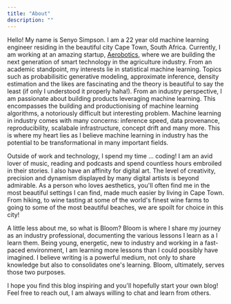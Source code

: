 ```yaml
---
title: "About"
description: ""
---
```


Hello! My name is Senyo Simpson. I am a 22 year old machine learning engineer residing in the beautiful city Cape Town, South Africa. Currently, I am working at an amazing startup,
[Aerobotics](https://aerobotics.com), where we are building the next generation of smart technology in the agriculture industry. From an academic standpoint, my interests lie in 
statistical machine learning. Topics such as probabilisitic generative modeling, approximate inference, density estimation and the likes are fascinating and the theory is beautiful to
say the least (if only I understood it properly haha!). From an industry perspective, I am passionate about building products leveraging machine learning. This encompasses the building and 
productionising of machine learning algorithms, a notoriously difficult but interesting problem. Machine learning in industry comes with many concerns: inference speed, data provenance, 
reproducibility, scalabale infrastructure, concept drift and many more. This is where my heart lies as I believe machine learning in industry has the potential to be transformational in many
important fields.

Outside of work and technology, I spend my time ... coding! I am an avid lover of music, reading and podcasts and spend countless hours embroiled in their stories. I also have an affinity
for digital art. The level of creativity, precision and dynamism displayed by many digital artists is beyond admirable. As a person who loves aesthetics, you'll often find me in the most beautiful
settings I can find, made much easier by living in Cape Town. From hiking, to wine tasting at some of the world's finest wine farms to going to some of the most beautiful beaches, we are spoilt
for choice in this city!

A little less about me, so what is Bloom? Bloom is where I share my journey as an industry professional, documenting the various lessons I learn as a I learn them. Being young, energetic,
new to industry and working in a fast-paced environment, I am learning more lessons than I could possibly have imagined. I believe writing is a powerful medium, not only to share knowledge
but also to consolidates one's learning. Bloom, ultimately, serves those two purposes.

I hope you find this blog inspiring and you'll hopefully start your own blog! Feel free to reach out, I am always willing to chat and learn from others.